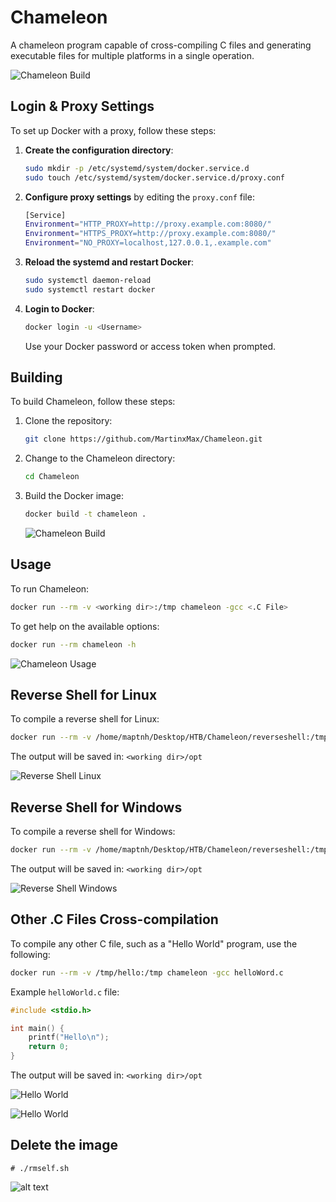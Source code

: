  
# **Chameleon**

A chameleon program capable of cross-compiling C files and generating executable files for multiple platforms in a single operation.

![Chameleon Build](main/chameleon.jpg)

## **Login & Proxy Settings**

To set up Docker with a proxy, follow these steps:

1. **Create the configuration directory**:
   ```bash
   sudo mkdir -p /etc/systemd/system/docker.service.d
   sudo touch /etc/systemd/system/docker.service.d/proxy.conf
   ```

2. **Configure proxy settings** by editing the `proxy.conf` file:
   ```bash
   [Service]
   Environment="HTTP_PROXY=http://proxy.example.com:8080/"
   Environment="HTTPS_PROXY=http://proxy.example.com:8080/"
   Environment="NO_PROXY=localhost,127.0.0.1,.example.com"
   ```

3. **Reload the systemd and restart Docker**:
   ```bash
   sudo systemctl daemon-reload
   sudo systemctl restart docker
   ```

4. **Login to Docker**:
   ```bash
   docker login -u <Username>
   ```

   Use your Docker password or access token when prompted.

## **Building**

To build Chameleon, follow these steps:

1. Clone the repository:
   ```bash
   git clone https://github.com/MartinxMax/Chameleon.git
   ```

2. Change to the Chameleon directory:
   ```bash
   cd Chameleon
   ```

3. Build the Docker image:
   ```bash
   docker build -t chameleon .
   ```

   ![Chameleon Build](pic/image.png)

## **Usage**

To run Chameleon:

```bash
docker run --rm -v <working dir>:/tmp chameleon -gcc <.C File>
```

To get help on the available options:

```bash
docker run --rm chameleon -h
```

![Chameleon Usage](pic/imagex.png)

## **Reverse Shell for Linux**

To compile a reverse shell for Linux:

```bash
docker run --rm -v /home/maptnh/Desktop/HTB/Chameleon/reverseshell:/tmp chameleon -gcc reverse_lin.c
```

The output will be saved in: `<working dir>/opt`

![Reverse Shell Linux](pic/image-3.png)

## **Reverse Shell for Windows**

To compile a reverse shell for Windows:

```bash
docker run --rm -v /home/maptnh/Desktop/HTB/Chameleon/reverseshell:/tmp chameleon -gcc reverse_win.c
```

The output will be saved in: `<working dir>/opt`

![Reverse Shell Windows](pic/image-4.png)

## **Other .C Files Cross-compilation**

To compile any other C file, such as a "Hello World" program, use the following:

```bash
docker run --rm -v /tmp/hello:/tmp chameleon -gcc helloWord.c
```

Example `helloWorld.c` file:

```c
#include <stdio.h>

int main() {
    printf("Hello\n");
    return 0;
}
```

The output will be saved in: `<working dir>/opt`

![Hello World](pic/image-1.png)


![Hello World](pic/image-2.png)

## Delete the image

`# ./rmself.sh`

![alt text](pic/del.png)
